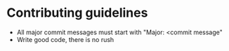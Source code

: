 # Contributing guidelines
- All major commit messages must start with "Major: <commit message"
- Write good code, there is no rush 
